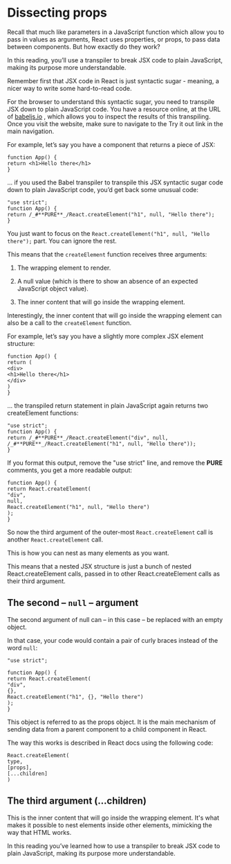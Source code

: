 # Dissecting props

Recall that much like parameters in a JavaScript function which allow you to pass in values as arguments, React uses properties, or props, to pass data between components. But how exactly do they work?

In this reading, you’ll use a transpiler to break JSX code to plain JavaScript, making its purpose more understandable.

Remember first that JSX code in React is just syntactic sugar - meaning, a nicer way to write some hard-to-read code.

For the browser to understand this syntactic sugar, you need to transpile JSX down to plain JavaScript code. You have a resource online, at the URL of
[babeljs.io](https://babeljs.io/)
, which allows you to inspect the results of this transpiling. Once you visit the website, make sure to navigate to the Try it out link in the main navigation.

For example, let’s say you have a component that returns a piece of JSX:

```
function App() {
return <h1>Hello there</h1>
}
```

… if you used the Babel transpiler to transpile this JSX syntactic sugar code down to plain JavaScript code, you’d get back some unusual code:

```
"use strict";
function App() {
return /_#**PURE**_/React.createElement("h1", null, "Hello there");
}
```

You just want to focus on the `React.createElement("h1", null, "Hello there");` part. You can ignore the rest.

This means that the `createElement` function receives three arguments:

1. The wrapping element to render.

2. A null value (which is there to show an absence of an expected JavaScript object value).

3. The inner content that will go inside the wrapping element.

Interestingly, the inner content that will go inside the wrapping element can also be a call to the `createElement` function.

For example, let’s say you have a slightly more complex JSX element structure:

```
function App() {
return (
<div>
<h1>Hello there</h1>
</div>
)
}
```

… the transpiled return statement in plain JavaScript again returns two createElement functions:

```
"use strict";
function App() {
return /_#**PURE**_/React.createElement("div", null, /_#**PURE**_/React.createElement("h1", null, "Hello there"));
}
```

If you format this output, remove the "use strict" line, and remove the **PURE** comments, you get a more readable output:

```
function App() {
return React.createElement(
"div",
null,
React.createElement("h1", null, "Hello there")
);
}
```

So now the third argument of the outer-most `React.createElement` call is another `React.createElement` call.

This is how you can nest as many elements as you want.

This means that a nested JSX structure is just a bunch of nested React.createElement calls, passed in to other React.createElement calls as their third argument.

## The second – `null` – argument

The second argument of null can – in this case – be replaced with an empty object.

In that case, your code would contain a pair of curly braces instead of the word `null`:

```
"use strict";

function App() {
return React.createElement(
"div",
{},
React.createElement("h1", {}, "Hello there")
);
}
```

This object is referred to as the props object. It is the main mechanism of sending data from a parent component to a child component in React.

The way this works is described in React docs using the following code:

```
React.createElement(
type,
[props],
[...children]
)
```

## The third argument (...children)

This is the inner content that will go inside the wrapping element. It's what makes it possible to nest elements inside other elements, mimicking the way that HTML works.

In this reading you’ve learned how to use a transpiler to break JSX code to plain JavaScript, making its purpose more understandable.
